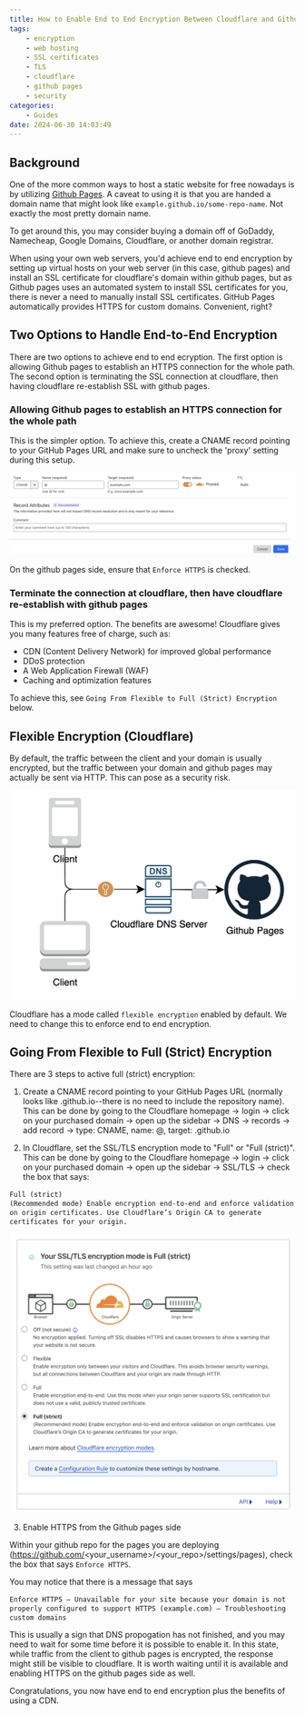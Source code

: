 ```yaml
---
title: How to Enable End to End Encryption Between Cloudflare and Github Pages
tags:
    - encryption
    - web hosting
    - SSL certificates
    - TLS
    - cloudflare
    - github pages
    - security
categories:
    - Guides
date: 2024-06-30 14:03:49
---
```


## Background

One of the more common ways to host a static website for free nowadays is by utilizing [Github Pages](https://pages.github.com/). A caveat to using it is that you are handed a domain name that might look like `example.github.io/some-repo-name`. Not exactly the most pretty domain name.

To get around this, you may consider buying a domain off of GoDaddy, Namecheap, Google Domains, Cloudflare, or another domain registrar.

When using your own web servers, you'd achieve end to end encryption by setting up virtual hosts on your web server (in this case, github pages) and install an SSL certificate for cloudflare's domain within github pages, but as Github pages uses an automated system to install SSL certificates for you, there is never a need to manually install SSL certificates. GitHub Pages automatically provides HTTPS for custom domains. Convenient, right?

## Two Options to Handle End-to-End Encryption

There are two options to achieve end to end ecryption. The first option is allowing Github pages to establish an HTTPS connection for the whole path. The second option is terminating the SSL connection at cloudflare, then having cloudflare re-establish SSL with github pages.

### Allowing Github pages to establish an HTTPS connection for the whole path

This is the simpler option. To achieve this, create a CNAME record pointing to your GitHub Pages URL and make sure to uncheck the 'proxy' setting during this setup.

![cloudflare proxy setting](/images/cloudflare-proxy-setting.png)

On the github pages side, ensure that `Enforce HTTPS` is checked.

### Terminate the connection at cloudflare, then have cloudflare re-establish with github pages

This is my preferred option. The benefits are awesome! Cloudflare gives you many features free of charge, such as:

-   CDN (Content Delivery Network) for improved global performance
-   DDoS protection
-   A Web Application Firewall (WAF)
-   Caching and optimization features

To achieve this, see `Going From Flexible to Full (Strict) Encryption` below.

## Flexible Encryption (Cloudflare)

By default, the traffic between the client and your domain is usually encrypted, but the traffic between your domain and github pages may actually be sent via HTTP. This can pose as a security risk.

![unencrypted-last-leg](/images/gh-pages-end-to-end-unencrypted.png)

Cloudflare has a mode called `flexible encryption` enabled by default. We need to change this to enforce end to end encryption.

## Going From Flexible to Full (Strict) Encryption

There are 3 steps to active full (strict) encryption:

1. Create a CNAME record pointing to your GitHub Pages URL (normally looks like <username>.github.io--there is no need to include the repository name). This can be done by going to the Cloudflare homepage -> login -> click on your purchased domain -> open up the sidebar -> DNS -> records -> add record -> type: CNAME, name: @, target: <username>.github.io

2. In Cloudflare, set the SSL/TLS encryption mode to "Full" or "Full (strict)". This can be done by going to the Cloudflare homepage -> login -> click on your purchased domain -> open up the sidebar -> SSL/TLS -> check the box that says:

```
Full (strict)
(Recommended mode) Enable encryption end-to-end and enforce validation on origin certificates. Use Cloudflare’s Origin CA to generate certificates for your origin.
```

![end-to-end-ssl](/images/cloudflare-ssl.png)

3. Enable HTTPS from the Github pages side

Within your github repo for the pages you are deploying (https://github.com/<your_username>/<your_repo>/settings/pages), check the box that says `Enforce HTTPS`.

You may notice that there is a message that says

```
Enforce HTTPS — Unavailable for your site because your domain is not properly configured to support HTTPS (example.com) — Troubleshooting custom domains
```

This is usually a sign that DNS propogation has not finished, and you may need to wait for some time before it is possible to enable it. In this state, while traffic from the client to github pages is encrypted, the response might still be visible to cloudflare. It is worth waiting until it is available and enabling HTTPS on the github pages side as well.

Congratulations, you now have end to end encryption plus the benefits of using a CDN.
